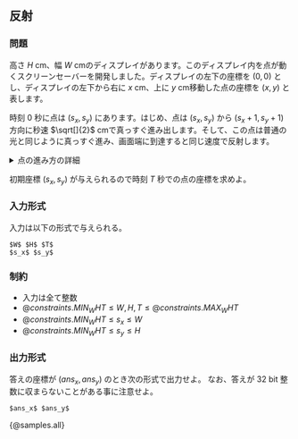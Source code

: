 ## 反射

### 問題
高さ $H$ cm、幅 $W$ cmのディスプレイがあります。このディスプレイ内を点が動くスクリーンセーバーを開発しました。ディスプレイの左下の座標を $(0, 0)$ とし、ディスプレイの左下から右に $x$ cm、上に $y$ cm移動した点の座標を $(x, y)$ と表します。

時刻 $0$ 秒に点は $(s_x, s_y)$ にあります。はじめ、点は $(s_x, s_y)$ から $(s_x + 1, s_y + 1)$ 方向に秒速 $\sqrt[]{2}$ cmで真っすぐ進み出します。そして、この点は普通の光と同じように真っすぐ進み、画面端に到達すると同じ速度で反射します。

<details><summary>点の進み方の詳細</summary>

点は**移動方向** $(a, b)$ というパラメータを持っているとします。時刻 $0$ 秒のときの移動方向は $(1, 1)$ です。
時刻 $t$ 秒に点が $(x_t, y_t)$ にあるとき、時刻 $t + 0.5$ 秒に点は以下のように移動します。  
 
1. $x_t + a \lt 0$ もしくは $W \lt x_t + a$ のとき、移動方向の $a$ に $-1$ をかける
2. $y_t + b \lt 0$ もしくは $y_t + b \lt H$ のとき、移動方向の $b$ に $-1$ をかける
3. 点を $(x_t + a, y_t + b)$ に移動させる

</details>

初期座標 $(s_x, s_y)$ が与えられるので時刻 $T$ 秒での点の座標を求めよ。


### 入力形式
入力は以下の形式で与えられる。

```
$W$ $H$ $T$
$s_x$ $s_y$
```

### 制約

- 入力は全て整数
- ${@constraints.MIN_WHT} \leq W, H, T \leq {@constraints.MAX_WHT}$
- ${@constraints.MIN_WHT} \leq s_x \leq W$
- ${@constraints.MIN_WHT} \leq s_y \leq H$



### 出力形式

答えの座標が $(ans_x, ans_y)$ のとき次の形式で出力せよ。
なお、答えが $32$ bit 整数に収まらないことがある事に注意せよ。

```
$ans_x$ $ans_y$
```

{@samples.all}
